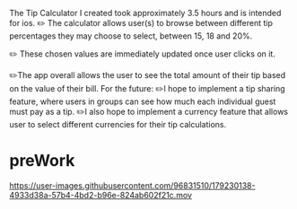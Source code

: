 



The Tip Calculator I created took approximately 3.5 hours and is intended for ios.
✏️ The calculator allows user(s) to browse between different tip percentages they may choose to select, between 15, 18 and 20%.

✏️ These chosen values are immediately updated once user clicks on it.

✏️The app overall allows the user to see the total amount of their tip based on the value of their bill.
For the future:
✏️I hope to implement a tip sharing feature, where users in groups can see how much each individual guest must pay as a tip.
✏️I also hope to implement a currency feature that allows user to select different currencies for their tip calculations.



# preWork


https://user-images.githubusercontent.com/96831510/179230138-4933d38a-57b4-4bd2-b96e-824ab602f21c.mov

